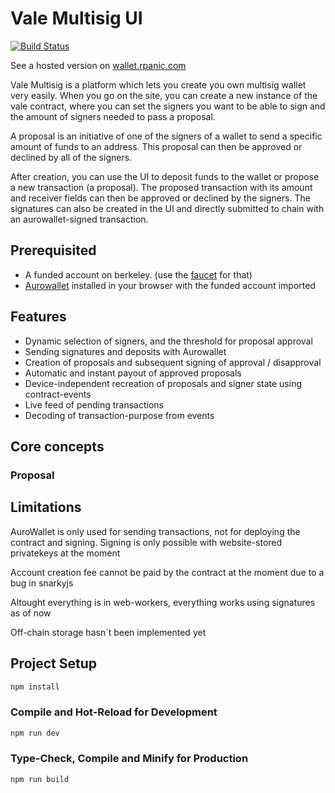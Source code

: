 # Vale Multisig UI

[![Build Status](https://drone.rpanic.com/api/badges/rpanic/vale-ui/status.svg)](https://drone.rpanic.com/rpanic/vale-ui)

See a hosted version on [wallet.rpanic.com](https://wallet.rpanic.com)

Vale Multisig is a platform which lets you create you own multisig wallet very easily. 
When you go on the site, you can create a new instance of the vale contract, where you can set the 
signers you want to be able to sign and the amount of signers needed to pass a proposal.

A proposal is an initiative of one of the signers of a wallet to send a specific amount of funds to an address.
This proposal can then be approved or declined by all of the signers.

After creation, you can use the UI to deposit funds to the wallet or propose a new transaction (a proposal).
The proposed transaction with its amount and receiver fields can then be approved or declined by the signers. 
The signatures can also be created in the UI and directly submitted to chain with an aurowallet-signed transaction.

## Prerequisited

- A funded account on berkeley. (use the [faucet](https://faucet.minaprotocol.com/) for that)
- [Aurowallet](https://www.aurowallet.com/) installed in your browser with the funded account imported

## Features

- Dynamic selection of signers, and the threshold for proposal approval
- Sending signatures and deposits with Aurowallet
- Creation of proposals and subsequent signing of approval / disapproval
- Automatic and instant payout of approved proposals
- Device-independent recreation of proposals and signer state using contract-events
- Live feed of pending transactions
- Decoding of transaction-purpose from events

## Core concepts

### Proposal



## Limitations

AuroWallet is only used for sending transactions, not for deploying the contract and signing. Signing is only possible with website-stored privatekeys at the moment

Account creation fee cannot be paid by the contract at the moment due to a bug in snarkyjs 

Altought everything is in web-workers, everything works using signatures as of now

Off-chain storage hasn´t been implemented yet

## Project Setup

```sh
npm install
```

### Compile and Hot-Reload for Development

```sh
npm run dev
```

### Type-Check, Compile and Minify for Production

```sh
npm run build
```
